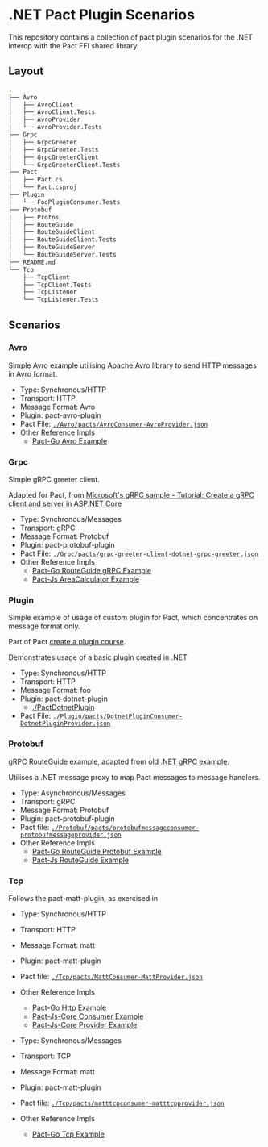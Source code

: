 # .NET Pact Plugin Scenarios

This repository contains a collection of pact plugin scenarios for the .NET Interop with the Pact FFI shared library.

## Layout

```sh
.
├── Avro
│   ├── AvroClient
│   ├── AvroClient.Tests
│   ├── AvroProvider
│   └── AvroProvider.Tests
├── Grpc
│   ├── GrpcGreeter
│   ├── GrpcGreeter.Tests
│   ├── GrpcGreeterClient
│   └── GrpcGreeterClient.Tests
├── Pact
│   ├── Pact.cs
│   └── Pact.csproj
├── Plugin
│   └── FooPluginConsumer.Tests
├── Protobuf
│   ├── Protos
│   ├── RouteGuide
│   ├── RouteGuideClient
│   ├── RouteGuideClient.Tests
│   ├── RouteGuideServer
│   └── RouteGuideServer.Tests
├── README.md
└── Tcp
    ├── TcpClient
    ├── TcpClient.Tests
    ├── TcpListener
    └── TcpListener.Tests
```

## Scenarios

### Avro

Simple Avro example utilising Apache.Avro library to send HTTP messages in Avro format.

- Type: Synchronous/HTTP
- Transport: HTTP
- Message Format: Avro
- Plugin: pact-avro-plugin
- Pact File: [`./Avro/pacts/AvroConsumer-AvroProvider.json`](./Avro/pacts/AvroConsumer-AvroProvider.json)
- Other Reference Impls
  - [Pact-Go Avro Example](https://github.com/pact-foundation/pact-go/tree/master/examples/avro)

### Grpc

Simple gRPC greeter client.

Adapted for Pact, from [Microsoft's gRPC sample - Tutorial: Create a gRPC client and server in ASP.NET Core](https://learn.microsoft.com/en-us/aspnet/core/tutorials/grpc/grpc-start?view=aspnetcore-8.0&tabs=visual-studio-mac)

- Type: Synchronous/Messages
- Transport: gRPC
- Message Format: Protobuf
- Plugin: pact-protobuf-plugin
- Pact File: [`./Grpc/pacts/grpc-greeter-client-dotnet-grpc-greeter.json`](./Grpc/pacts/grpc-greeter-client-dotnet-grpc-greeter.json)
- Other Reference Impls
  - [Pact-Go RouteGuide gRPC Example](https://github.com/pact-foundation/pact-go/tree/master/examples/grpc)
  - [Pact-Js AreaCalculator Example](https://github.com/pact-foundation/pact-plugins/blob/main/examples/gRPC/area_calculator/js/test/grpc.consumer.spec.ts)
  
### Plugin

Simple example of usage of custom plugin for Pact, which concentrates on message format only.

Part of Pact [create a plugin course](https://docs.pact.io/plugins/workshops/create-a-plugin/intro).

Demonstrates usage of a basic plugin created in .NET

- Type: Synchronous/HTTP
- Transport: HTTP
- Message Format: foo
- Plugin: pact-dotnet-plugin
  - [./PactDotnetPlugin](./PactDotnetPlugin)
- Pact File: [`./Plugin/pacts/DotnetPluginConsumer-DotnetPluginProvider.json`](./Plugin/pacts/DotnetPluginConsumer-DotnetPluginProvider.json)

### Protobuf

gRPC RouteGuide example, adapted from old [.NET gRPC example](https://github.com/grpc/grpc/tree/v1.46.x/examples/csharp/RouteGuide).

Utilises a .NET message proxy to map Pact messages to message handlers.

- Type: Asynchronous/Messages
- Transport: gRPC
- Message Format: Protobuf
- Plugin: pact-protobuf-plugin
- Pact file: [`./Protobuf/pacts/protobufmessageconsumer-protobufmessageprovider.json`](./Protobuf/pacts/protobufmessageconsumer-protobufmessageprovider.json)
- Other Reference Impls
  - [Pact-Go RouteGuide Protobuf Example](https://github.com/pact-foundation/pact-go/tree/master/examples/protobuf)
  - [Pact-Js RouteGuide Example](https://github.com/pact-foundation/pact-js-core/blob/f2b3918c5c92138e0ad4660058a4e1eb679ae494/test/message.integration.spec.ts#L137)


### Tcp

Follows the pact-matt-plugin, as exercised in

- Type: Synchronous/HTTP
- Transport: HTTP
- Message Format: matt
- Plugin: pact-matt-plugin
- Pact file: [`./Tcp/pacts/MattConsumer-MattProvider.json`](./Tcp/pacts/MattConsumer-MattProvider.json)
- Other Reference Impls
  - [Pact-Go Http Example](https://github.com/pact-foundation/pact-go/tree/master/examples/plugin)
  - [Pact-Js-Core Consumer Example](https://github.com/pact-foundation/pact-js-core/blob/master/test/matt.consumer.integration.spec.ts)
  - [Pact-Js-Core Provider Example](https://github.com/pact-foundation/pact-js-core/blob/master/test/matt.provider.integration.spec.ts)

- Type: Synchronous/Messages
- Transport: TCP
- Message Format: matt
- Plugin: pact-matt-plugin
- Pact file: [`./Tcp/pacts/matttcpconsumer-matttcpprovider.json`](./Tcp/pacts/matttcpconsumer-matttcpprovider.json)
- Other Reference Impls
  - [Pact-Go Tcp Example](https://github.com/pact-foundation/pact-go/tree/master/examples/plugin)
